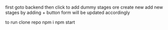 first goto backend
then click to add dummy stages ore create new 
add new stages by adding + button 
form will be updated accordingly

to run
    clone repo
    npm i
    npm start